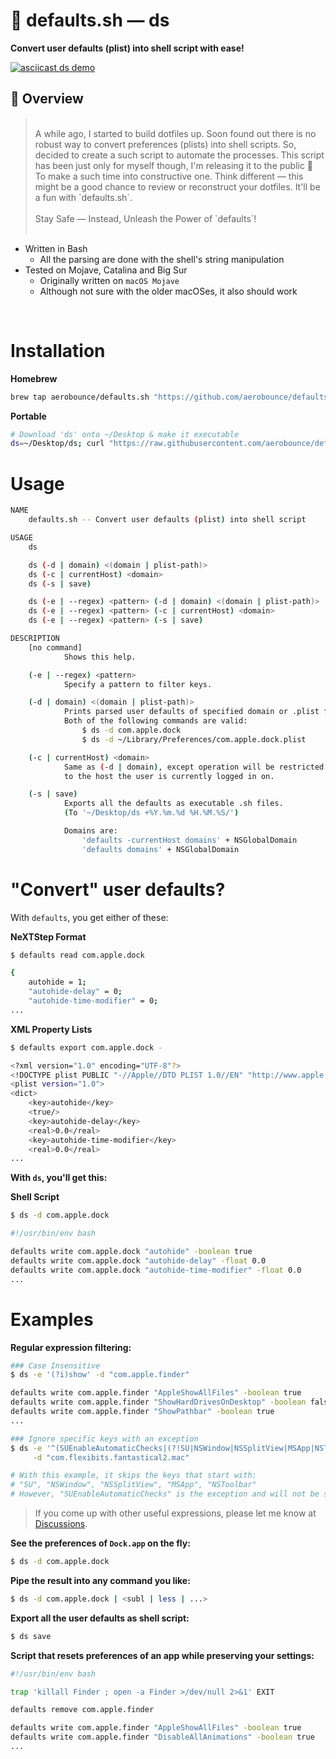 #  defaults.sh — ds

**Convert user defaults (plist) into shell script with ease!**

[![asciicast ds demo](https://asciinema.org/a/gql2Lhn0grvlgjw4RzaS1NOPV.svg)](https://asciinema.org/a/gql2Lhn0grvlgjw4RzaS1NOPV)

## 🌟 Overview
> <br>
> A while ago, I started to build dotfiles up. Soon found out there is no robust way to convert preferences (plists) into shell scripts. So, decided to create a such script to automate the processes. This script has been just only for myself though, I'm releasing it to the public 🎉<br>
> To make a such time into constructive one. Think different — this might be a good chance to review or reconstruct your dotfiles. It'll be a fun with `defaults.sh`.<br>
> <br>
> Stay Safe — Instead, Unleash the Power of `defaults`!<br>
> <br>

- Written in Bash
    - All the parsing are done with the shell's string manipulation
- Tested on Mojave, Catalina and Big Sur
    - Originally written on `macOS Mojave`
    - Although not sure with the older macOSes, it also should work

<br>

# Installation

**Homebrew**

```sh
brew tap aerobounce/defaults.sh "https://github.com/aerobounce/defaults.sh" && brew install ds
```

**Portable**

```sh
# Download 'ds' onto ~/Desktop & make it executable
ds=~/Desktop/ds; curl "https://raw.githubusercontent.com/aerobounce/defaults.sh/master/ds" >| "$ds" && chmod -vv $(sh -c 'printf "%04o" $((0777 - $(umask)))') "$ds"
```


# Usage

```sh
NAME
    defaults.sh -- Convert user defaults (plist) into shell script

USAGE
    ds

    ds (-d | domain) <(domain | plist-path)>
    ds (-c | currentHost) <domain>
    ds (-s | save)

    ds (-e | --regex) <pattern> (-d | domain) <(domain | plist-path)>
    ds (-e | --regex) <pattern> (-c | currentHost) <domain>
    ds (-e | --regex) <pattern> (-s | save)

DESCRIPTION
    [no command]
            Shows this help.

    (-e | --regex) <pattern>
            Specify a pattern to filter keys.

    (-d | domain) <(domain | plist-path)>
            Prints parsed user defaults of specified domain or .plist file.
            Both of the following commands are valid:
                $ ds -d com.apple.dock
                $ ds -d ~/Library/Preferences/com.apple.dock.plist

    (-c | currentHost) <domain>
            Same as (-d | domain), except operation will be restricted
            to the host the user is currently logged in on.

    (-s | save)
            Exports all the defaults as executable .sh files.
            (To '~/Desktop/ds +%Y.%m.%d %H.%M.%S/')

            Domains are:
                'defaults -currentHost domains' + NSGlobalDomain
                'defaults domains' + NSGlobalDomain
```


# "Convert" user defaults?

With `defaults`, you get either of these:

**NeXTStep Format**

```sh
$ defaults read com.apple.dock

{
    autohide = 1;
    "autohide-delay" = 0;
    "autohide-time-modifier" = 0;
...
```

**XML Property Lists**

```sh
$ defaults export com.apple.dock -

<?xml version="1.0" encoding="UTF-8"?>
<!DOCTYPE plist PUBLIC "-//Apple//DTD PLIST 1.0//EN" "http://www.apple.com/DTDs/PropertyList-1.0.dtd">
<plist version="1.0">
<dict>
    <key>autohide</key>
    <true/>
    <key>autohide-delay</key>
    <real>0.0</real>
    <key>autohide-time-modifier</key>
    <real>0.0</real>
...
```

**With `ds`, you'll get this:**

**Shell Script**

```sh
$ ds -d com.apple.dock

#!/usr/bin/env bash

defaults write com.apple.dock "autohide" -boolean true
defaults write com.apple.dock "autohide-delay" -float 0.0
defaults write com.apple.dock "autohide-time-modifier" -float 0.0
...
```


# Examples

**Regular expression filtering:**

```sh
### Case Insensitive
$ ds -e '(?i)show' -d "com.apple.finder"

defaults write com.apple.finder "AppleShowAllFiles" -boolean true
defaults write com.apple.finder "ShowHardDrivesOnDesktop" -boolean false
defaults write com.apple.finder "ShowPathbar" -boolean true
...
```

```sh
### Ignore specific keys with an exception
$ ds -e '^(SUEnableAutomaticChecks|(?!SU|NSWindow|NSSplitView|MSApp|NSToolbar).)*$' \
     -d "com.flexibits.fantastical2.mac"

# With this example, it skips the keys that start with:
# "SU", "NSWindow", "NSSplitView", "MSApp", "NSToolbar"
# However, "SUEnableAutomaticChecks" is the exception and will not be skipped.

```

> If you come up with other useful expressions, please let me know at [Discussions](https://github.com/aerobounce/defaults.sh/discussions).

**See the preferences of `Dock.app` on the fly:**

```sh
$ ds -d com.apple.dock
```

**Pipe the result into any command you like:**

```sh
$ ds -d com.apple.dock | <subl | less | ...>
```

**Export all the user defaults as shell script:**

```sh
$ ds save
```

**Script that resets preferences of an app while preserving your settings:**

```sh
#!/usr/bin/env bash

trap 'killall Finder ; open -a Finder >/dev/null 2>&1' EXIT

defaults remove com.apple.finder

defaults write com.apple.finder "AppleShowAllFiles" -boolean true
defaults write com.apple.finder "DisableAllAnimations" -boolean true
...
```
